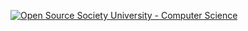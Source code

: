 [![Open Source Society University - Computer Science](https://img.shields.io/badge/OSSU-computer--science-blue.svg)](https://github.com/ossu/computer-science)



